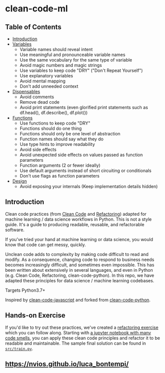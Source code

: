 # clean-code-ml

## Table of Contents
- [Introduction](#introduction)
- [Variables](docs/variables.md)
    - Variable names should reveal intent
    - Use meaningful and pronounceable variable names
    - Use the same vocabulary for the same type of variable
    - Avoid magic numbers and magic strings
    - Use variables to keep code "DRY"  ("Don't Repeat Yourself")
    - Use explanatory variables
    - Avoid mental mapping
    - Don't add unneeded context
- [Dispensables](docs/dispensables.md)
    - Avoid comments
    - Remove dead code
    - Avoid print statements (even glorified print statements such as df.head(), df.describe(), df.plot())
- [Functions](docs/functions.md)
    - Use functions to keep code "DRY"
    - Functions should do one thing
    - Functions should only be one level of abstraction
    - Function names should say what they do
    - Use type hints to improve readability
    - Avoid side effects
    - Avoid unexpected side effects on values passed as function parameters
    - Function arguments (2 or fewer ideally)
    - Use default arguments instead of short circuiting or conditionals
    - Don't use flags as function parameters
- [Design](docs/design.md)
    - Avoid exposing your internals (Keep implementation details hidden)

## Introduction

Clean code practices (from [Clean Code](https://www.amazon.com/Clean-Code-Handbook-Software-Craftsmanship/dp/0132350882) and [Refactoring](https://www.amazon.com/Refactoring-Improving-Existing-Addison-Wesley-Signature/dp/0134757599)) adapted for machine learning / data science workflows in Python. This is not a style guide. It's a guide to producing
readable, reusable, and refactorable software.

If you’ve tried your hand at machine learning or data science, you would know that code can get messy, quickly. 

Unclean code adds to complexity by making code difficult to read and modify. As a consequence, changing code to respond to business needs becomes increasingly difficult, and sometimes even impossible. This has been written about extensively in several languages, and even in Python (e.g. Clean Code, Refactoring, clean-code-python). In this repo, we have adapted these principles for data science / machine learning codebases.

Targets Python3.7+

Inspired by [clean-code-javascript](https://github.com/ryanmcdermott/clean-code-javascript) and forked from [clean-code-python](https://github.com/zedr/clean-code-python).

## Hands-on Exercise

If you'd like to try out these practices, we've created a [refactoring exercise](./docs/refactoring-exercise.md) which you can follow along. Starting with [a jupyter notebook with many code smells](notebooks/titanic-notebook-1.ipynb), you can apply these clean code principles and refactor it to be readable and maintainable. The sample final solution can be found in [`src/train.py`](src/train.py).

## https://nvios.github.io/luca_bontempi/
